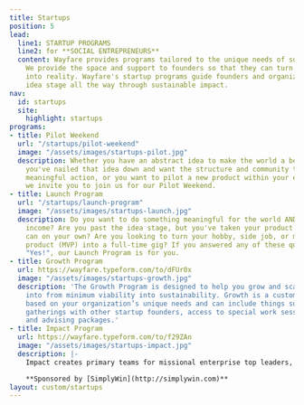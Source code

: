 ```yaml
---
title: Startups
position: 5
lead:
  line1: STARTUP PROGRAMS
  line2: for **SOCIAL ENTREPRENEURS**
  content: Wayfare provides programs tailored to the unique needs of social good startups.
    We provide the space and support to founders so that they can turn their ideas
    into reality. Wayfare's startup programs guide founders and organizations from
    idea stage all the way through sustainable impact.
nav:
  id: startups
  site:
    highlight: startups
programs:
- title: Pilot Weekend
  url: "/startups/pilot-weekend"
  image: "/assets/images/startups-pilot.jpg"
  description: Whether you have an abstract idea to make the world a better place,
    you've nailed that idea down and want the structure and community to begin taking
    meaningful action, or you want to pilot a new product within your existing organization,
    we invite you to join us for our Pilot Weekend.
- title: Launch Program
  url: "/startups/launch-program"
  image: "/assets/images/startups-launch.jpg"
  description: Do you want to do something meaningful for the world AND earn a livable
    income? Are you past the idea stage, but you've taken your product as far as you
    can on your own? Are you looking to turn your hobby, side job, or minimum viable
    product (MVP) into a full-time gig? If you answered any of these questions with
    "Yes!", our Launch Program is for you.
- title: Growth Program
  url: https://wayfare.typeform.com/to/dFUr0x
  image: "/assets/images/startups-growth.jpg"
  description: 'The Growth Program is designed to help you grow and scale your organization
    into from minimum viability into sustainability. Growth is a customizable program
    based on your organization’s unique needs and can include things such as: monthly
    gatherings with other startup founders, access to special work sessions and coaching
    and advising packages.'
- title: Impact Program
  url: https://wayfare.typeform.com/to/f29ZAn
  image: "/assets/images/startups-impact.jpg"
  description: |-
    Impact creates primary teams for missional enterprise top leaders, such as C level officers or executive directors, to integrate the full context of their lives with their business. Impact provides team support others in an organization have, but top leaders are uniquely isolated from, as well as provides transformational leadership development. Impact cohorts gather monthly, not to take a day off, but to take a day on to work on personal leadership and organizational development. We do that through group discussion, sharing meals together, guided self-reflection time, and debriefing as a group.

    **Sponsored by [SimplyWin](http://simplywin.com)**
layout: custom/startups
---
```


